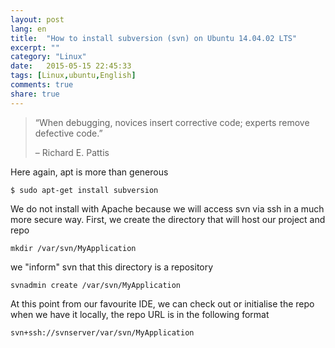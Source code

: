 ```yaml
---
layout: post
lang: en
title:  "How to install subversion (svn) on Ubuntu 14.04.02 LTS"
excerpt: ""
category: "Linux"
date:   2015-05-15 22:45:33
tags: [Linux,ubuntu,English]
comments: true
share: true
---
```


> “When debugging, novices insert corrective code; experts remove defective code.”
> 
> – Richard E. Pattis

Here again, apt is more than generous 

```
$ sudo apt-get install subversion
```

We do not install with Apache because we will access svn via ssh in a much more secure way.
First, we create the directory that will host our project and repo

```
mkdir /var/svn/MyApplication
```

we "inform" svn that this directory is a repository

```
svnadmin create /var/svn/MyApplication
```

At this point from our favourite IDE, we can check out or initialise the repo when we have it locally, 
the repo URL is in the following format 

```
svn+ssh://svnserver/var/svn/MyApplication
```